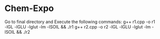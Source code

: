 # Chem-Expo
Go to final directory and Execute the following commands:
g++ r1.cpp -o r1 -lGL -lGLU -lglut -lm -lSOIL && ./r1
g++ r2.cpp -o r2 -lGL -lGLU -lglut -lm -lSOIL && ./r2

